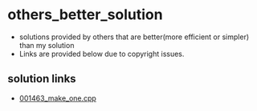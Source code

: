 # others_better_solution
- solutions provided by others that are better(more efficient or simpler) than my solution
- Links are provided below due to copyright issues.
## solution links
- [001463_make_one.cpp](https://www.acmicpc.net/source/7493260)